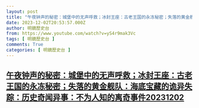 ```yaml
---
layout: post
title: "午夜钟声的秘密：城堡中的无声呼救；冰封王座：古老王国的永冻秘密；失落的黄金舰队：海底宝藏的诡异失踪：历史奇闻异事：不为人知的离奇事件20231202"
date: 2023-12-02T20:53:57.000Z
author: 明鏡歷史台
from: https://www.youtube.com/watch?v=yS4r9mak3Vc
tags: [ 明鏡歷史台 ]
comments: True
categories: [ 明鏡歷史台 ]
---
```

<!--1701550437000-->
[午夜钟声的秘密：城堡中的无声呼救；冰封王座：古老王国的永冻秘密；失落的黄金舰队：海底宝藏的诡异失踪：历史奇闻异事：不为人知的离奇事件20231202](https://www.youtube.com/watch?v=yS4r9mak3Vc)
------

<div>

</div>
